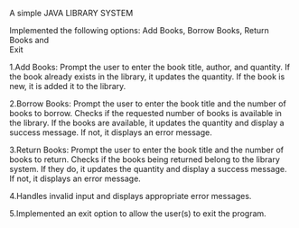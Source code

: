 A simple JAVA LIBRARY SYSTEM 

Implemented the following options:
Add Books,
Borrow Books,
Return Books and  
Exit

1.Add Books:
Prompt the user to enter the book title, author, and quantity.
If the book already exists in the library, it updates the quantity.
If the book is new, it is added it to the library.

2.Borrow Books:
Prompt the user to enter the book title and the number of books to borrow.
Checks if the requested number of books is available in the library.
If the books are available, it updates the quantity and display a success message.
If not, it displays an error message.

3.Return Books:
Prompt the user to enter the book title and the number of books to return.
Checks if the books being returned belong to the library system.
If they do, it updates the quantity and display a success message.
If not, it displays an error message.

4.Handles invalid input and displays appropriate error messages.

5.Implemented an exit option to allow the user(s) to exit the program.
